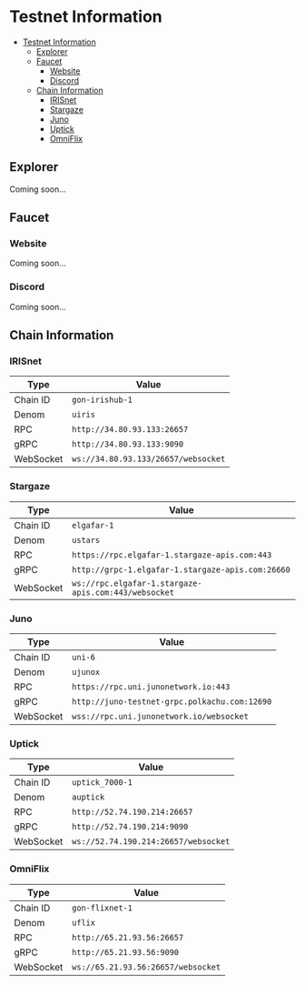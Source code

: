 # Testnet Information

- [Testnet Information](#testnet-information)
  - [Explorer](#explorer)
  - [Faucet](#faucet)
    - [Website](#website)
    - [Discord](#discord)
  - [Chain Information](#chain-information)
    - [IRISnet](#irisnet)
    - [Stargaze](#stargaze)
    - [Juno](#juno)
    - [Uptick](#uptick)
    - [OmniFlix](#omniflix)

## Explorer

Coming soon...

## Faucet

### Website

Coming soon...

### Discord

Coming soon...

## Chain Information

### IRISnet

| Type      | Value                               |
|-----------|-------------------------------------|
| Chain ID  | `gon-irishub-1`                        |
| Denom     | `uiris`                             |
| RPC       | `http://34.80.93.133:26657`         |
| gRPC      | `http://34.80.93.133:9090`          |
| WebSocket | `ws://34.80.93.133/26657/websocket` |

### Stargaze

| Type      | Value                                                |
|-----------|------------------------------------------------------|
| Chain ID  | `elgafar-1`                                          |
| Denom     | `ustars`                                             |
| RPC       | `https://rpc.elgafar-1.stargaze-apis.com:443`        |
| gRPC      | `http://grpc-1.elgafar-1.stargaze-apis.com:26660`    |
| WebSocket | `ws://rpc.elgafar-1.stargaze-apis.com:443/websocket` |

### Juno

| Type      | Value                                         |
|-----------|-----------------------------------------------|
| Chain ID  | `uni-6`                                       |
| Denom     | `ujunox`                                      |
| RPC       | `https://rpc.uni.junonetwork.io:443`          |
| gRPC      | `http://juno-testnet-grpc.polkachu.com:12690` |
| WebSocket | `wss://rpc.uni.junonetwork.io/websocket`      |

### Uptick

| Type      | Value                                 |
|-----------|---------------------------------------|
| Chain ID  | `uptick_7000-1`                       |
| Denom     | `auptick`                             |
| RPC       | `http://52.74.190.214:26657`         |
| gRPC      | `http://52.74.190.214:9090`          |
| WebSocket | `ws://52.74.190.214:26657/websocket` |

### OmniFlix

| Type      | Value                              |
|-----------|------------------------------------|
| Chain ID  | `gon-flixnet-1`                    |
| Denom     | `uflix`                           |
| RPC       | `http://65.21.93.56:26657`         |
| gRPC      | `http://65.21.93.56:9090`          |
| WebSocket | `ws://65.21.93.56:26657/websocket` |
